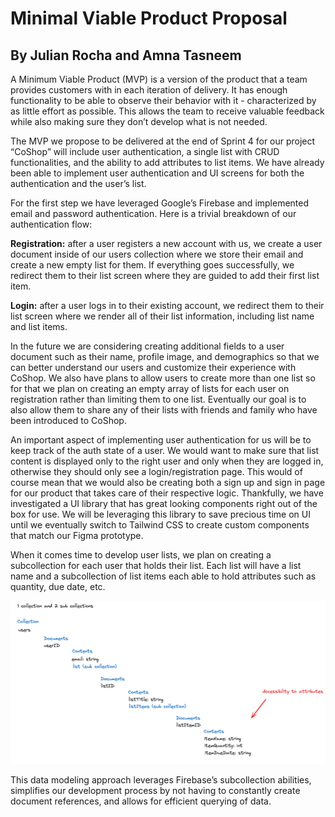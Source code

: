 # Minimal Viable Product Proposal

## By Julian Rocha and Amna Tasneem

A Minimum Viable Product (MVP) is a version of the product that a team provides customers with in each iteration of delivery. It has enough functionality to be able to observe their behavior with it - characterized by as little effort as possible. This allows the team to receive valuable feedback while also making sure they don’t develop what is not needed.

The MVP we propose to be delivered at the end of Sprint 4 for our project “CoShop” will include user authentication, a single list with CRUD functionalities, and the ability to add attributes to list items. We have already been able to implement user authentication and UI screens for both the authentication and the user’s list.

For the first step we have leveraged Google’s Firebase and implemented email and password authentication. Here is a trivial breakdown of our authentication flow:

**Registration:** after a user registers a new account with us, we create a user document inside of our users collection where we store their email and create a new empty list for them. If everything goes successfully, we redirect them to their list screen where they are guided to add their first list item.

**Login:** after a user logs in to their existing account, we redirect them to their list screen where we render all of their list information, including list name and list items.

In the future we are considering creating additional fields to a user document such as their name, profile image, and demographics so that we can better understand our users and customize their experience with CoShop. We also have plans to allow users to create more than one list so for that we plan on creating an empty array of lists for each user on registration rather than limiting them to one list. Eventually our goal is to also allow them to share any of their lists with friends and family who have been introduced to CoShop.

An important aspect of implementing user authentication for us will be to keep track of the auth state of a user. We would want to make sure that list content is displayed only to the right user and only when they are logged in, otherwise they should only see a login/registration page. This would of course mean that we would also be creating both a sign up and sign in page for our product that takes care of their respective logic. Thankfully, we have investigated a UI library that has great looking components right out of the box for use. We will be leveraging this library to save precious time on UI until we eventually switch to Tailwind CSS to create custom components that match our Figma prototype.

When it comes time to develop user lists, we plan on creating a subcollection for each user that holds their list. Each list will have a list name and a subcollection of list items each able to hold attributes such as quantity, due date, etc.

![Data Modeling](./src/assets/data-modeling.png)

This data modeling approach leverages Firebase’s subcollection abilities, simplifies our development process by not having to constantly create document references, and allows for efficient querying of data.
